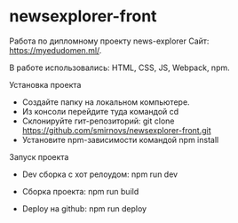 # newsexplorer-front

Работа по дипломному проекту news-explorer
Сайт: https://myedudomen.ml/.

В работе использовались:
HTML, CSS, JS, Webpack, npm.

Установка проекта
* Создайте папку на локальном компьютере.
* Из консоли перейдите туда командой cd
* Склонируйте гит-репозиторий: git clone https://github.com/smirnovs/newsexplorer-front.git
* Установите npm-зависимости командой npm install

Запуск проекта
* Dev сборка с хот релоудом: npm run dev

* Сборка проекта: npm run build

* Deploy на github: npm run deploy

